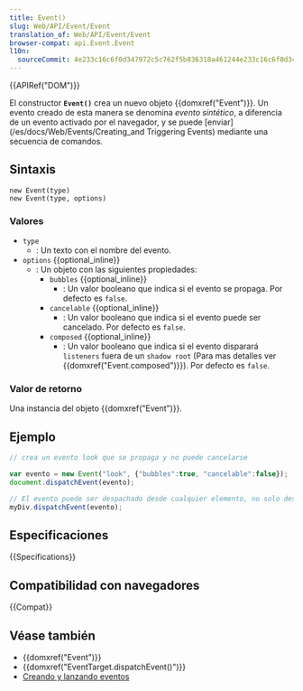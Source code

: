```yaml
---
title: Event()
slug: Web/API/Event/Event
translation_of: Web/API/Event/Event
browser-compat: api.Event.Event
l10n:
  sourceCommit: 4e233c16c6f0d347972c5c762f5b836318a461244e233c16c6f0d347972c5c762f5b836318a46124
---
```


{{APIRef("DOM")}}

El constructor **`Event()`** crea un nuevo objeto {{domxref("Event")}}. Un evento creado de esta manera se denomina _evento sintético_, a diferencia de un evento activado por el navegador, y se puede [enviar](/es/docs/Web/Events/Creating_and Triggering Events) mediante una secuencia de comandos.

## Sintaxis

```js-nolint
new Event(type)
new Event(type, options)
```

### Valores

- `type`
  - : Un texto con el nombre del evento.
- `options` {{optional_inline}}
  - : Un objeto con las siguientes propiedades:
    - `bubbles` {{optional_inline}}
      - : Un valor booleano que indica si el evento se propaga. Por defecto es `false`.
    - `cancelable` {{optional_inline}}
      - : Un valor booleano que indica si el evento puede ser cancelado. Por defecto es `false`.
    - `composed` {{optional_inline}}
      - : Un valor booleano que indica si el evento disparará `listeners` fuera de un `shadow root` (Para mas detalles ver {{domxref("Event.composed")}}).
        Por defecto es `false`.

### Valor de retorno

Una instancia del objeto {{domxref("Event")}}.

## Ejemplo

```js
// crea un evento look que se propaga y no puede cancelarse

var evento = new Event("look", {"bubbles":true, "cancelable":false});
document.dispatchEvent(evento);

// El evento puede ser despachado desde cualquier elemento, no solo desde el `document`.
myDiv.dispatchEvent(evento);
```

## Especificaciones

{{Specifications}}

## Compatibilidad con navegadores

{{Compat}}

## Véase también

- {{domxref("Event")}}
- {{domxref("EventTarget.dispatchEvent()")}}
- [Creando y lanzando eventos](/es/docs/Web/Events/Creating_and_triggering_events)
